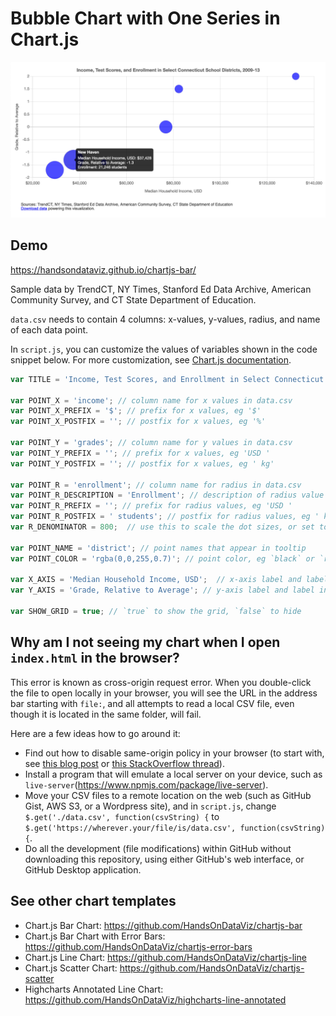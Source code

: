 # Bubble Chart with One Series in Chart.js

![Bubble chart with one series](./bubble.png)

## Demo 
https://handsondataviz.github.io/chartjs-bar/

Sample data by TrendCT, NY Times, Stanford Ed Data Archive, American Community Survey,
and CT State Department of Education.

`data.csv` needs to contain 4 columns: x-values, y-values, radius, and name of each data point.

In `script.js`, you can customize the values of variables shown in the code snippet below. For more customization, see [Chart.js documentation](https://www.chartjs.org/docs/latest/).

```javascript
var TITLE = 'Income, Test Scores, and Enrollment in Select Connecticut School Districts, 2009-13';

var POINT_X = 'income'; // column name for x values in data.csv
var POINT_X_PREFIX = '$'; // prefix for x values, eg '$'
var POINT_X_POSTFIX = ''; // postfix for x values, eg '%'

var POINT_Y = 'grades'; // column name for y values in data.csv
var POINT_Y_PREFIX = ''; // prefix for x values, eg 'USD '
var POINT_Y_POSTFIX = ''; // postfix for x values, eg ' kg'

var POINT_R = 'enrollment'; // column name for radius in data.csv
var POINT_R_DESCRIPTION = 'Enrollment'; // description of radius value
var POINT_R_PREFIX = ''; // prefix for radius values, eg 'USD '
var POINT_R_POSTFIX = ' students'; // postfix for radius values, eg ' kg'
var R_DENOMINATOR = 800;  // use this to scale the dot sizes, or set to 1 if your dataset contains precise radius values

var POINT_NAME = 'district'; // point names that appear in tooltip
var POINT_COLOR = 'rgba(0,0,255,0.7)'; // point color, eg `black` or `rgba(10, 100, 44, 0.8)`

var X_AXIS = 'Median Household Income, USD';  // x-axis label and label in tooltip
var Y_AXIS = 'Grade, Relative to Average'; // y-axis label and label in tooltip

var SHOW_GRID = true; // `true` to show the grid, `false` to hide
```

## Why am I not seeing my chart when I open `index.html` in the browser?
This error is known as cross-origin request error. When you double-click the file to open locally in your browser, you will see the URL in the address bar starting with `file:`, and all attempts to read a local CSV file, even though it is located in the same folder, will fail.

Here are a few ideas how to go around it:
* Find out how to disable same-origin policy in your browser (to start with, see [this blog post](https://alfilatov.com/posts/run-chrome-without-cors/) or [this StackOverflow thread](https://stackoverflow.com/questions/3102819/disable-same-origin-policy-in-chrome)).
* Install a program that will emulate a local server on your device, such as `live-server`(https://www.npmjs.com/package/live-server).
* Move your CSV files to a remote location on the web (such as GitHub Gist, AWS S3, or a Wordpress site),
and in `script.js`, change `$.get('./data.csv', function(csvString) {` to `$.get('https://wherever.your/file/is/data.csv', function(csvString) {`.
* Do all the development (file modifications) within GitHub without downloading this repository, using either GitHub's web interface, or GitHub Desktop application.

## See other chart templates
* Chart.js Bar Chart: https://github.com/HandsOnDataViz/chartjs-bar
* Chart.js Bar Chart with Error Bars: https://github.com/HandsOnDataViz/chartjs-error-bars
* Chart.js Line Chart: https://github.com/HandsOnDataViz/chartjs-line
* Chart.js Scatter Chart: https://github.com/HandsOnDataViz/chartjs-scatter
* Highcharts Annotated Line Chart: https://github.com/HandsOnDataViz/highcharts-line-annotated
